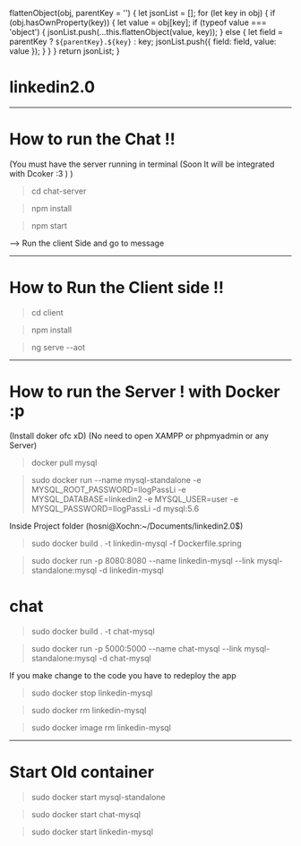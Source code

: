   flattenObject(obj, parentKey = '') {
        let jsonList = [];
        for (let key in obj) {
            if (obj.hasOwnProperty(key)) {
                let value = obj[key];
                if (typeof value === 'object') {
                    jsonList.push(...this.flattenObject(value, key));
                } else {
                    let field = parentKey ? `${parentKey}.${key}` : key;
                    jsonList.push({ field: field, value: value });
                }
            }
        }
        return jsonList;
    }

# linkedin2.0

-----------------------------------------------------------------------------------------------------------------------------

# How to run the Chat !!

(You must have the server running in terminal (Soon It will be integrated with Dcoker :3 ) )

> cd chat-server

> npm install

> npm start

--> Run the client Side and go to message 

-----------------------------------------------------------------------------------------------------------------------------
# How to Run the Client side !!

> cd client

> npm install

> ng serve --aot

-----------------------------------------------------------------------------------------------------------------------------

# How to run the Server ! with Docker :p 
(Install doker ofc xD)
(No need to open XAMPP or phpmyadmin or any Server)

> docker pull mysql

> sudo docker run --name mysql-standalone -e MYSQL_ROOT_PASSWORD=IlogPassLi -e MYSQL_DATABASE=linkedin2 -e MYSQL_USER=user -e MYSQL_PASSWORD=IlogPassLi -d mysql:5.6

Inside Project folder (hosni@Xochn:~/Documents/linkedin2.0$)

> sudo docker build . -t linkedin-mysql -f Dockerfile.spring

> sudo docker run -p 8080:8080 --name linkedin-mysql --link mysql-standalone:mysql -d linkedin-mysql

# chat

> sudo docker build . -t chat-mysql

> sudo docker run -p 5000:5000 --name chat-mysql --link mysql-standalone:mysql -d chat-mysql


If you make change to the code you have to redeploy the app 

> sudo docker stop linkedin-mysql

> sudo docker rm linkedin-mysql

> sudo docker image rm linkedin-mysql


----------------------------------

# Start Old container

> sudo docker start mysql-standalone

> sudo docker start chat-mysql

> sudo docker start linkedin-mysql

